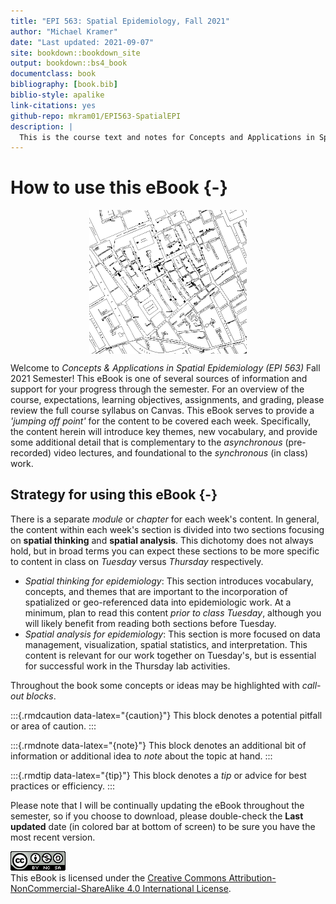 ```yaml
--- 
title: "EPI 563: Spatial Epidemiology, Fall 2021"
author: "Michael Kramer"
date: "Last updated: 2021-09-07"
site: bookdown::bookdown_site
output: bookdown::bs4_book
documentclass: book
bibliography: [book.bib]
biblio-style: apalike
link-citations: yes
github-repo: mkram01/EPI563-SpatialEPI
description: |
  This is the course text and notes for Concepts and Applications in Spatial Epidemiology (EPI 563).
---
```


# How to use this eBook {-}


<img src="images/John-Snows-cholera-map-of-009.jpg" width="50%" style="display: block; margin: auto;" />


Welcome to *Concepts & Applications in Spatial Epidemiology (EPI 563)* Fall 2021 Semester! This eBook is one of several sources of information and support for your progress through the semester. For an overview of the course, expectations, learning objectives, assignments, and grading, please review the full course syllabus on Canvas. This eBook serves to provide a *'jumping off point'* for the content to be covered each week. Specifically, the content herein will introduce key themes, new vocabulary, and provide some additional detail that is complementary to the *asynchronous* (pre-recorded) video lectures, and foundational to the *synchronous* (in class) work. 

## Strategy for using this eBook {-}

There is a separate *module* or *chapter* for each week's content. In general, the content within each week's section is divided into two sections focusing on **spatial thinking** and **spatial analysis**. This dichotomy does not always hold, but in broad terms you can expect these sections to be more specific to content in class on *Tuesday* versus *Thursday* respectively.

* *Spatial thinking for epidemiology*: This section introduces vocabulary, concepts, and themes that are important to the incorporation of spatialized or geo-referenced data into epidemiologic work. At a minimum, plan to read this content *prior to class Tuesday*, although you will likely benefit from reading both sections before Tuesday.
* *Spatial analysis for epidemiology*: This section is more focused on data management, visualization, spatial statistics, and interpretation. This content is relevant for our work together on Tuesday's, but is essential for successful work in the Thursday lab activities. 


Throughout the book some concepts or ideas may be highlighted with *call-out blocks*. 

:::{.rmdcaution data-latex="{caution}"}
This block denotes a potential pitfall or area of caution.
:::

:::{.rmdnote data-latex="{note}"}
This block denotes an additional bit of information or additional idea to *note* about the topic at hand.
:::

:::{.rmdtip data-latex="{tip}"}
This block denotes a *tip* or advice for best practices or efficiency.
:::

Please note that I will be continually updating the eBook throughout the semester, so if you choose to download, please double-check the **Last updated** date (in colored bar at bottom of screen) to be sure you have the most recent version.

 

![Creative Commons License](images/by-nc-sa.png)  
This eBook is licensed under the [Creative Commons Attribution-NonCommercial-ShareAlike 4.0 International License](http://creativecommons.org/licenses/by-nc-sa/4.0/). 


